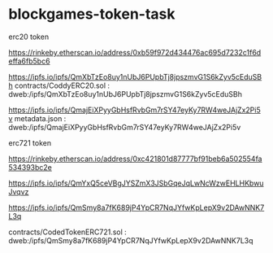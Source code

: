 # blockgames-token-task

erc20 token

https://rinkeby.etherscan.io/address/0xb59f972d434476ac695d7232c1f6deffa6fb5bc6

https://ipfs.io/ipfs/QmXbTzEo8uy1nUbJ6PUpbTj8jpszmvG1S6kZyv5cEduSBh
contracts/CoddyERC20.sol : 
dweb:/ipfs/QmXbTzEo8uy1nUbJ6PUpbTj8jpszmvG1S6kZyv5cEduSBh

https://ipfs.io/ipfs/QmajEiXPyyGbHsfRvbGm7rSY47eyKy7RW4weJAjZx2Pi5v
metadata.json : 
dweb:/ipfs/QmajEiXPyyGbHsfRvbGm7rSY47eyKy7RW4weJAjZx2Pi5v

erc721 token

https://rinkeby.etherscan.io/address/0xc421801d87777bf91beb6a502554fa534393bc2e

https://ipfs.io/ipfs/QmYxQ5ceVBgJYSZmX3JSbGqeJqLwNcWzwEHLHKbwuJvqvz

https://ipfs.io/ipfs/QmSmy8a7fK689jP4YpCR7NqJYfwKpLepX9v2DAwNNK7L3q

contracts/CodedTokenERC721.sol : 
dweb:/ipfs/QmSmy8a7fK689jP4YpCR7NqJYfwKpLepX9v2DAwNNK7L3q
